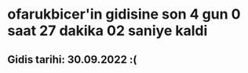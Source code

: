# ofarukbicer'in gidisine son 4 gun 0 saat 27 dakika 02 saniye kaldi

## Gidis tarihi: 30.09.2022 :(